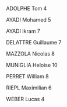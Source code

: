 ADOLPHE
Tom 4

AYADI
Mohamed 5

AYADI
Ikram 7

DELATTRE
Guillaume 7

MAZZOLA
Nicolas 8

MUNIGLIA
Heloise 10

PERRET
William 8

RIEPL
Maximilian 6

WEBER
Lucas 4
